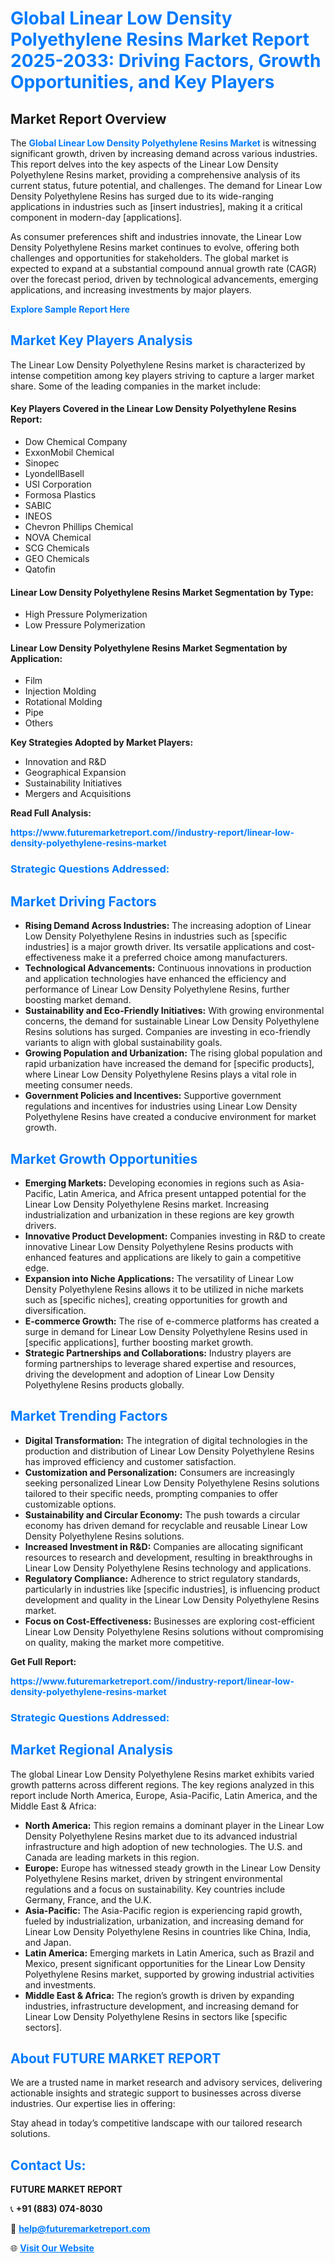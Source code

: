 <h1 style="color: #007BFF;">Global Linear Low Density Polyethylene Resins Market Report 2025-2033: Driving Factors, Growth Opportunities, and Key Players</h1>

<section id="overview">
<h2>Market Report Overview</h2>
<p>The <a href="https://www.futuremarketreport.com//industry-report/linear-low-density-polyethylene-resins-market" style="color: #007BFF; text-decoration: none;"><strong>Global Linear Low Density Polyethylene Resins Market</strong></a> is witnessing significant growth, driven by increasing demand across various industries. This report delves into the key aspects of the Linear Low Density Polyethylene Resins market, providing a comprehensive analysis of its current status, future potential, and challenges. The demand for Linear Low Density Polyethylene Resins has surged due to its wide-ranging applications in industries such as [insert industries], making it a critical component in modern-day [applications].</p>
<p>As consumer preferences shift and industries innovate, the Linear Low Density Polyethylene Resins market continues to evolve, offering both challenges and opportunities for stakeholders. The global market is expected to expand at a substantial compound annual growth rate (CAGR) over the forecast period, driven by technological advancements, emerging applications, and increasing investments by major players.</p>
</section>

<section id="overview">
<p><a href="https://www.futuremarketreport.com//request-sample/reportId=85342" style="color: #007BFF; text-decoration: none;"><strong>Explore Sample Report Here</strong></a></p>
</section>

<section id="key-players">
<h2 style="color: #007BFF;">Market Key Players Analysis</h2>
<p>The Linear Low Density Polyethylene Resins market is characterized by intense competition among key players striving to capture a larger market share. Some of the leading companies in the market include:</p>
<h4>Key Players Covered in the Linear Low Density Polyethylene Resins Report:</h4>
<ul><li>Dow Chemical Company</li><li>ExxonMobil Chemical</li><li>Sinopec</li><li>LyondellBasell</li><li>USI Corporation</li><li>Formosa Plastics</li><li>SABIC</li><li>INEOS</li><li>Chevron Phillips Chemical</li><li>NOVA Chemical</li><li>SCG Chemicals</li><li>GEO Chemicals</li><li>Qatofin</li></ul>
<h4>Linear Low Density Polyethylene Resins Market Segmentation by Type:</h4>
<ul><li>High Pressure Polymerization</li><li>Low Pressure Polymerization</li></ul>

<h4>Linear Low Density Polyethylene Resins Market Segmentation by Application:</h4>
<ul><li>Film</li><li>Injection Molding</li><li>Rotational Molding</li><li>Pipe</li><li>Others</li></ul>
<p><strong>Key Strategies Adopted by Market Players:</strong></p>
<ul>
<li>Innovation and R&D</li>
<li>Geographical Expansion</li>
<li>Sustainability Initiatives</li>
<li>Mergers and Acquisitions</li>
</ul>
</section>

<section>
<p><strong>Read Full Analysis: </strong></p><a href="https://www.futuremarketreport.com//industry-report/linear-low-density-polyethylene-resins-market" style="color: #007BFF; text-decoration: none;"><strong>https://www.futuremarketreport.com//industry-report/linear-low-density-polyethylene-resins-market</strong></a>
<h3 style="color: #007BFF;">Strategic Questions Addressed:</h3>
</section>

<section id="driving-factors">
<h2 style="color: #007BFF;">Market Driving Factors</h2>
<ul>
<li><strong>Rising Demand Across Industries:</strong> The increasing adoption of Linear Low Density Polyethylene Resins in industries such as [specific industries] is a major growth driver. Its versatile applications and cost-effectiveness make it a preferred choice among manufacturers.</li>
<li><strong>Technological Advancements:</strong> Continuous innovations in production and application technologies have enhanced the efficiency and performance of Linear Low Density Polyethylene Resins, further boosting market demand.</li>
<li><strong>Sustainability and Eco-Friendly Initiatives:</strong> With growing environmental concerns, the demand for sustainable Linear Low Density Polyethylene Resins solutions has surged. Companies are investing in eco-friendly variants to align with global sustainability goals.</li>
<li><strong>Growing Population and Urbanization:</strong> The rising global population and rapid urbanization have increased the demand for [specific products], where Linear Low Density Polyethylene Resins plays a vital role in meeting consumer needs.</li>
<li><strong>Government Policies and Incentives:</strong> Supportive government regulations and incentives for industries using Linear Low Density Polyethylene Resins have created a conducive environment for market growth.</li>
</ul>
</section>

<section id="growth-opportunities">
<h2 style="color: #007BFF;">Market Growth Opportunities</h2>
<ul>
<li><strong>Emerging Markets:</strong> Developing economies in regions such as Asia-Pacific, Latin America, and Africa present untapped potential for the Linear Low Density Polyethylene Resins market. Increasing industrialization and urbanization in these regions are key growth drivers.</li>
<li><strong>Innovative Product Development:</strong> Companies investing in R&D to create innovative Linear Low Density Polyethylene Resins products with enhanced features and applications are likely to gain a competitive edge.</li>
<li><strong>Expansion into Niche Applications:</strong> The versatility of Linear Low Density Polyethylene Resins allows it to be utilized in niche markets such as [specific niches], creating opportunities for growth and diversification.</li>
<li><strong>E-commerce Growth:</strong> The rise of e-commerce platforms has created a surge in demand for Linear Low Density Polyethylene Resins used in [specific applications], further boosting market growth.</li>
<li><strong>Strategic Partnerships and Collaborations:</strong> Industry players are forming partnerships to leverage shared expertise and resources, driving the development and adoption of Linear Low Density Polyethylene Resins products globally.</li>
</ul>
</section>

<section id="trending-factors">
<h2 style="color: #007BFF;">Market Trending Factors</h2>
<ul>
<li><strong>Digital Transformation:</strong> The integration of digital technologies in the production and distribution of Linear Low Density Polyethylene Resins has improved efficiency and customer satisfaction.</li>
<li><strong>Customization and Personalization:</strong> Consumers are increasingly seeking personalized Linear Low Density Polyethylene Resins solutions tailored to their specific needs, prompting companies to offer customizable options.</li>
<li><strong>Sustainability and Circular Economy:</strong> The push towards a circular economy has driven demand for recyclable and reusable Linear Low Density Polyethylene Resins solutions.</li>
<li><strong>Increased Investment in R&D:</strong> Companies are allocating significant resources to research and development, resulting in breakthroughs in Linear Low Density Polyethylene Resins technology and applications.</li>
<li><strong>Regulatory Compliance:</strong> Adherence to strict regulatory standards, particularly in industries like [specific industries], is influencing product development and quality in the Linear Low Density Polyethylene Resins market.</li>
<li><strong>Focus on Cost-Effectiveness:</strong> Businesses are exploring cost-efficient Linear Low Density Polyethylene Resins solutions without compromising on quality, making the market more competitive.</li>
</ul>
</section>

<section>
<p><strong>Get Full Report: </strong></p><a href="https://www.futuremarketreport.com//industry-report/linear-low-density-polyethylene-resins-market" style="color: #007BFF; text-decoration: none;"><strong>https://www.futuremarketreport.com//industry-report/linear-low-density-polyethylene-resins-market</strong></a>
<h3 style="color: #007BFF;">Strategic Questions Addressed:</h3>
</section>


<section id="regional-analysis">
<h2 style="color: #007BFF;">Market Regional Analysis</h2>
<p>The global Linear Low Density Polyethylene Resins market exhibits varied growth patterns across different regions. The key regions analyzed in this report include North America, Europe, Asia-Pacific, Latin America, and the Middle East & Africa:</p>
<ul>
<li><strong>North America:</strong> This region remains a dominant player in the Linear Low Density Polyethylene Resins market due to its advanced industrial infrastructure and high adoption of new technologies. The U.S. and Canada are leading markets in this region.</li>
<li><strong>Europe:</strong> Europe has witnessed steady growth in the Linear Low Density Polyethylene Resins market, driven by stringent environmental regulations and a focus on sustainability. Key countries include Germany, France, and the U.K.</li>
<li><strong>Asia-Pacific:</strong> The Asia-Pacific region is experiencing rapid growth, fueled by industrialization, urbanization, and increasing demand for Linear Low Density Polyethylene Resins in countries like China, India, and Japan.</li>
<li><strong>Latin America:</strong> Emerging markets in Latin America, such as Brazil and Mexico, present significant opportunities for the Linear Low Density Polyethylene Resins market, supported by growing industrial activities and investments.</li>
<li><strong>Middle East & Africa:</strong> The region’s growth is driven by expanding industries, infrastructure development, and increasing demand for Linear Low Density Polyethylene Resins in sectors like [specific sectors].</li>
</ul>
</section>

<footer>
<h2 style="color: #007BFF;">About FUTURE MARKET REPORT</h2>
<p>We are a trusted name in market research and advisory services, delivering actionable insights and strategic support to businesses across diverse industries. Our expertise lies in offering:</p>

<p>Stay ahead in today’s competitive landscape with our tailored research solutions.</p>

<h2 style="color: #007BFF;">Contact Us:</h2>
<p><strong>FUTURE MARKET REPORT</strong></p>
<p>📞 <strong>+91 (883) 074-8030</strong></p>
<p>📧 <strong><a href="mailto:help@futuremarketreport.com" style="color: #007BFF;">help@futuremarketreport.com</a></strong></p>
<p>🌐 <strong><a href="https://www.futuremarketreport.com/" style="color: #007BFF;">Visit Our Website</a></strong></p>
</footer>